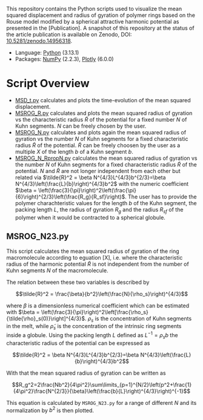 This repository contains the Python scripts used to visualize the mean squared displacement and radius of gyration of polymer rings based on the Rouse model modified by a spherical attractive harmonic potential as presented in the [Publication].
A snapshot of this repository at the status of the article publication is available on Zenodo, DOI: [10.5281/zenodo.14956318](https://doi.org/10.5281/zenodo.14956318). 
- Language: [Python](https://www.python.org/) (3.13.1)
- Packages: [NumPy](https://numpy.org/) (2.2.3), [Plotly](https://plotly.com/python/) (6.0.0)

# Script Overview
- [MSD_t.py](https://github.com/WobSci/harmonic-polymer-rings/blob/main/scripts/MSD_t.py) calculates and plots the time-evolution of the mean squared displacement. 
- [MSROG_R.py](https://github.com/WobSci/harmonic-polymer-rings/blob/main/scripts/MSROG_R.py) calculates and plots the mean squared radius of gyration vs the characteristic radius $\tilde{R}$ of the potential for a fixed number $N$ of Kuhn segments. $N$ can be freely chosen by the user.
- [MSROG_N.py](https://github.com/WobSci/harmonic-polymer-rings/blob/main/scripts/MSROG_N.py) calculates and plots again the mean squared radius of gyration vs the number $N$ of Kuhn segments for a fixed characteristic radius $\tilde{R}$ of the potential. $\tilde{R}$ can be freely choosen by the user as a multiple $X$ of the length $b$ of a Kuhn segment $b$.
- [MSROG_N_RpropN.py](https://github.com/WobSci/harmonic-polymer-rings/blob/main/scripts/MSROG_N_RpropN.py) calculates the mean squared radius of gyration vs the number $N$ of Kuhn segments for a fixed characteristic radius $\tilde{R}$ of the potential. $N$ and $\tilde{R}$ are not longer independent from each other but related via $\tilde{R}^2 = \beta N^{4/3}L^{4/3}b^{2/3}=\beta N^{4/3}\left(\frac{L}{b}\right)^{4/3}b^2$ with the numeric coefficient $\beta = \left(\frac{3}{\pi}\right)^2\left(\frac{\pi}{6}\right)^{2/3}\left(\frac{R_g}{R_sf}\right)$. The user has to provide the polymer charachteristic values for the length $b$ of the Kuhn segment, the packing length $L$, the radius of gyration $R_g$ and the radius $R_{sf}$ of the polymer when it would be contracted to a spherical globule.




## MSROG_N23.py
This script calculates the mean squared radius of gyration of the ring macromolecule according to eguation [X], i.e. where the characteristic radius of the harmonic potential $\tilde{R}$ is not independent from the number of Kuhn segments $N$ of the macromolecule.

The relation between these two variables is described by 
```math
\tilde{R}^2 = \frac{\beta}{b^2}\left(\frac{N}{\rho_s}\right)^{4/3}
```
where $\beta$ is a dimensionless numerical coefficient which can be estimated with $\beta = \left(\frac{3}{\pi}\right)^2\left[\frac{\rho_s}{\tilde{\rho}_s(0)}\right]^{4/3}$. $\rho_s$ is the concentration of Kuhn segments in the melt, while $\tilde{\rho}_s$ is the concentration of the intrinsic ring segments inside a globule. Using the packing length $L$ defined as $L^{-1}=\rho_s b$ the characteristic radius of the potential can be expressed as 
```math
\tilde{R}^2 = \beta N^{4/3}L^{4/3}b^{2/3}=\beta N^{4/3}\left(\frac{L}{b}\right)^{4/3}b^2
```
With that the mean squared radius of gyration can be written as
```math
R_g^2=2\frac{Nb^2}{4\pi^2}\sum\limits_{p=1}^{N/2}\left(p^2+\frac{1}{4\pi^2}\frac{N^{2/3}}{\beta}\left(\frac{b}{L}\right)^{4/3}\right)^{-1}
```
This equation is calculated by `MSROG_N23.py` for a range of different $N$ and its normalization by $b^2$ is then plotted. 